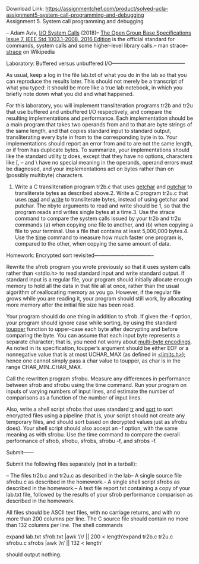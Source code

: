 Download Link: https://assignmentchef.com/product/solved-ucla-assignment5-system-call-programming-and-debugging
<br>
Assignment 5. System call programming and debugging

– Adam Aviv, [I/O System Calls](https://www.usna.edu/Users/cs/aviv/classes/ic221/s18/units/04/unit.html) (2018)– [The Open Group Base Specifications Issue 7, IEEE Std 1003.1-2008, 2016 Edition](http://www.opengroup.org/onlinepubs/9699919799/) is the official standard for commands, system calls and some higher-level library calls.– man strace– [strace](http://en.wikipedia.org/wiki/Strace) on Wikipedia

Laboratory: Buffered versus unbuffered I/O——————————————

As usual, keep a log in the file lab.txt of what you do in the lab so that you can reproduce the results later. This should not merely be a transcript of what you typed: it should be more like a true lab notebook, in which you briefly note down what you did and what happened.

For this laboratory, you will implement transliteration programs tr2b and tr2u that use buffered and unbuffered I/O respectively, and compare the resulting implementations and performance. Each implementation should be a main program that takes two operands from and to that are byte strings of the same length, and that copies standard input to standard output, transliterating every byte in from to the corresponding byte in to. Your implementations should report an error from and to are not the same length, or if from has duplicate bytes. To summarize, your implementations should like the standard utility [tr](http://pubs.opengroup.org/onlinepubs/9699919799/utilities/tr.html) does, except that they have no options, characters like [, – and \ have no special meaning in the operands, operand errors must be diagnosed, and your implementations act on bytes rather than on (possibly multibyte) characters.

1. Write a C transliteration program tr2b.c that uses [getchar](http://www.opengroup.org/onlinepubs/9699919799/functions/getchar.html) and [putchar](http://www.opengroup.org/onlinepubs/9699919799/functions/putchar.html) to transliterate bytes as described above.2. Write a C program tr2u.c that uses [read](http://www.opengroup.org/onlinepubs/9699919799/functions/read.html) and [write](http://www.opengroup.org/onlinepubs/9699919799/functions/write.html) to transliterate bytes, instead of using getchar and putchar. The nbyte arguments to read and write should be 1, so that the program reads and writes single bytes at a time.3. Use the strace command to compare the system calls issued by your tr2b and tr2u commands (a) when copying one file to another, and (b) when copying a file to your terminal. Use a file that contains at least 5,000,000 bytes.4. Use the [time](http://www.opengroup.org/onlinepubs/9699919799/utilities/time.html) command to measure how much faster one program is, compared to the other, when copying the same amount of data.

Homework: Encrypted sort revisited———————————-

Rewrite the sfrob program you wrote previously so that it uses system calls rather than &lt;stdio.h&gt; to read standard input and write standard output. If standard input is a regular file, your program should initially allocate enough memory to hold all the data in that file all at once, rather than the usual algorithm of reallocating memory as you go. However, if the regular file grows while you are reading it, your program should still work, by allocating more memory after the initial file size has been read.

Your program should do one thing in addition to sfrob. If given the -f option, your program should ignore case while sorting, by using the standard [toupper](http://pubs.opengroup.org/onlinepubs/9699919799/functions/toupper.html) function to upper-case each byte after decrypting and before comparing the byte. You can assume that each input byte represents a separate character; that is, you need not worry about [multi-byte encodings](https://en.wikipedia.org/wiki/Variable-width_encoding). As noted in its specification, toupper’s argument should be either EOF or a nonnegative value that is at most UCHAR_MAX (as defined in [&lt;limits.h&gt;](http://pubs.opengroup.org/onlinepubs/9699919799/basedefs/limits.h.html)); hence one cannot simply pass a char value to toupper, as char is in the range CHAR_MIN..CHAR_MAX.

Call the rewritten program sfrobu. Measure any differences in performance between sfrob and sfrobu using the time command. Run your program on inputs of varying numbers of input lines, and estimate the number of comparisons as a function of the number of input lines.

Also, write a shell script sfrobs that uses standard [tr](http://pubs.opengroup.org/onlinepubs/9699919799/utilities/tr.html) and [sort](http://pubs.opengroup.org/onlinepubs/9699919799/utilities/sort.html) to sort encrypted files using a pipeline (that is, your script should not create any temporary files, and should sort based on decrypted values just as sfrobu does). Your shell script should also accept an -f option, with the same meaning as with sfrobu. Use the time command to compare the overall performance of sfrob, sfrobu, sfrobs, sfrobu -f, and sfrobs -f.

Submit——

Submit the following files separately (not in a tarball):

– The files tr2b.c and tr2u.c as described in the lab– A single source file sfrobu.c as described in the homework.– A single shell script sfrobs as described in the homework.– A text file report.txt containing a copy of your lab.txt file, followed by the results of your sfrob performance comparison as described in the homework.

All files should be ASCII text files, with no carriage returns, and with no more than 200 columns per line. The C source file should contain no more than 132 columns per line. The shell commands

expand lab.txt sfrob.txt |awk ‘/r/ || 200 &lt; length’expand tr2b.c tr2u.c sfrobu.c sfrobs |awk ‘/r/ || 132 &lt; length’

should output nothing.